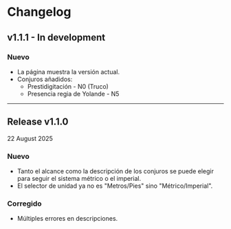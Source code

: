 # Changelog

## v1.1.1 - In development

### Nuevo

- La página muestra la versión actual.
- Conjuros añadidos:
  - Prestidigitación - N0 (Truco)
  - Presencia regia de Yolande - N5

---
## Release v1.1.0 
22 August 2025

### Nuevo

- Tanto el alcance como la descripción de los conjuros se puede elegir para seguir el sistema métrico o el imperial.
- El selector de unidad ya no es "Metros/Pies" sino "Métrico/Imperial".

### Corregido

- Múltiples errores en descripciones.
